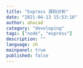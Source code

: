 ```yaml
---
title: "Express 源码分析"
date: "2021-04-13 15:53:16"
author: ahacad
category: "developing"
tags: ["node", "express"]
description: ""
language: zh
mainpanel: true
published: false
---
```

